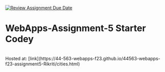 [![Review Assignment Due Date](https://classroom.github.com/assets/deadline-readme-button-24ddc0f5d75046c5622901739e7c5dd533143b0c8e959d652212380cedb1ea36.svg)](https://classroom.github.com/a/7kKA03Up)
# WebApps-Assignment-5 Starter Codey
<br>
Hosted at: [link](https://44-563-webapps-f23.github.io/44563-webapps-f23-assignment5-Rikriti/cities.html)
